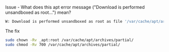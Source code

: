 Issue - What does this apt error message ("Download is performed unsandboxed as root...") mean?

```bash
W: Download is performed unsandboxed as root as file '/var/cache/apt/archives/partial/samba-libs_2%3a4.5.8+dfsg-0ubuntu0.17.04.1_i386.deb' couldn't be accessed by user '_apt'. - pkgAcquire::Run (13: Permission denied)
```

The fix

```bash
sudo chown -Rv _apt:root /var/cache/apt/archives/partial/
sudo chmod -Rv 700 /var/cache/apt/archives/partial/
```


